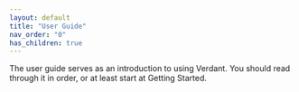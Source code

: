 ```yaml
---
layout: default
title: "User Guide"
nav_order: "0"
has_children: true
---
```


The user guide serves as an introduction to using Verdant. You should read through it in order, or at least start at Getting Started.